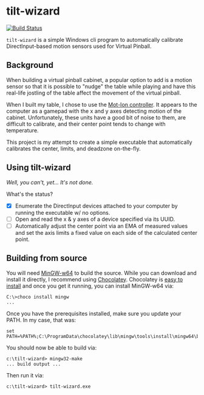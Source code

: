 # tilt-wizard

[![Build Status](https://dev.azure.com/johnstrunk/tilt-wizard/_apis/build/status/JohnStrunk.tilt-wizard)](https://dev.azure.com/johnstrunk/tilt-wizard/_build/latest?definitionId=1)

`tilt-wizard` is a simple Windows cli program to automatically calibrate
DirectInput-based motion sensors used for Virtual Pinball.

## Background

When building a virtual pinball cabinet, a popular option to add is a motion
sensor so that it is possible to "nudge" the table while playing and have this
real-life jostling of the table affect the movement of the virtual pinball.

When I built my table, I chose to use the [Mot-Ion
controller](http://www.nanotechgaming.com/mot-ionkit.php). It appears to the
computer as a gamepad with the x and y axes detecting motion of the cabinet.
Unfortunately, these units have a good bit of noise to them, are difficult to
calibrate, and their center point tends to change with temperature.

This project is my attempt to create a simple executable that automatically
calibrates the center, limits, and deadzone on-the-fly.

## Using tilt-wizard

*Well, you can't, yet... It's not done.*

What's the status?

- [x] Enumerate the DirectInput devices attached to your computer by running the
  executable w/ no options.
- [ ] Open and read the x & y axes of a device specified via its UUID.
- [ ] Automatically adjust the center point via an EMA of measured values and
  set the axis limits a fixed value on each side of the calculated center point.

## Building from source

You will need [MinGW-w64](http://www.mingw-w64.org/) to build the source. While
you can download and install it directly, I recommend using
[Chocolatey](https://chocolatey.org/). Chocolatey is [easy to
install](https://chocolatey.org/install#install-with-cmdexe) and once you get it
running, you can install MinGW-w64 via:

```
C:\>choco install mingw
...
```

Once you have the prerequisites installed, make sure you update your PATH. In my case, that was:

```
set PATH=%PATH%;C:\ProgramData\chocolatey\lib\mingw\tools\install\mingw64\bin
```

You should now be able to build via:

```
c:\tilt-wizard> mingw32-make
... build output ...
```

Then run it via:

```
c:\tilt-wizard> tilt-wizard.exe
```
